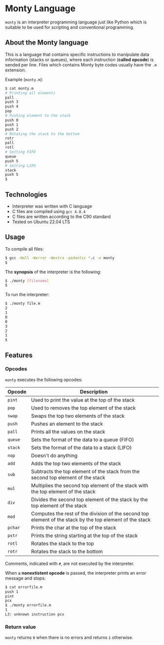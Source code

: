 # Monty Language

`monty` is an interpreter programming language just like Python which is suitable to be used for scripting and conventional programming.

## About the Monty language
This is a language that contains specific instructions to manipulate data information (stacks or queues), where each instruction (**called opcode**) is sended per line. Files which contains Monty byte codes usually have the `.m` extension.

Example (`monty.m`):
```bash
$ cat monty.m
# Printing all elements
pall
push 3
push 4
pop
# Pushing element to the stack
push 0
push 1
push 2
# Rotating the stack to the bottom
rotr
pall
rotl
# Setting FIFO
queue
push 5
# Setting LIFO
stack
push 5
$
```

## Technologies
* Interpreter was written with C language
* C files are compiled using `gcc 4.8.4`
* C files are written according to the C90 standard
* Tested on Ubuntu 22.04 LTS

## Usage
To compile all files:

```bash
$ gcc -Wall -Werror -Wextra -pedantic *.c -o monty
$
```

The **synopsis** of the interpreter is the following:

```bash
$ ./monty [filename]
$
```

To run the interpreter:

```bash
$ ./monty file.m
2
1
0
0
3
2
1
$
```

## Features
### Opcodes
`monty` executes the following opcodes:

| Opcode | Description |
| -------- | ----------- |
| `pint` | Used to print the value at the top of the stack |
| `pop` | Used to removes the top element of the stack |
| `swap` | Swaps the top two elements of the stack |
| `push` | Pushes an element to the stack |
| `pall` | Prints all the values on the stack |
| `queue` | Sets the format of the data to a queue (FIFO) |
| `stack` | Sets the format of the data to a stack (LIFO) |
| `nop` | Doesn't do anything |
| `add` | Adds the top two elements of the stack |
| `sub` | Subtracts the top element of the stack from the second top element of the stack |
| `mul` | Multiplies the second top element of the stack with the top element of the stack |
| `div` | Divides the second top element of the stack by the top element of the stack |
| `mod` | Computes the rest of the division of the second top element of the stack by the top element of the stack |
| `pchar` | Prints the char at the top of the stack |
| `pstr` | Prints the string starting at the top of the stack |
| `rotl` | Rotates the stack to the top |
| `rotr` | Rotates the stack to the bottom |

Comments, indicated with `#`, are not executed by the interpreter.

When a **nonextistent opcode** is passed, the interpreter prints an error message and stops:

```bash
$ cat errorfile.m
push 1
pint
pcx
$ ./monty errorfile.m
1
L3: unknown instruction pcx
```

### Return value
`monty` returns `0` when there is no errors and returns `1` otherwise.
